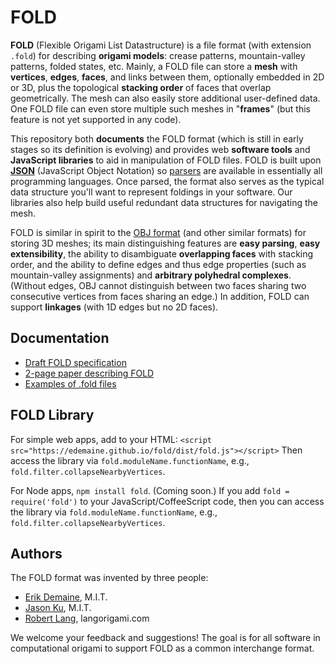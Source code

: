 # FOLD
**FOLD** (Flexible Origami List Datastructure) is a file format (with extension
`.fold`) for describing **origami models**: crease patterns, mountain-valley
patterns, folded states, etc.  Mainly, a FOLD file can store a **mesh** with
**vertices**, **edges**, **faces**, and links between them, optionally embedded
in 2D or 3D, plus the topological **stacking order** of faces that overlap
geometrically.  The mesh can also easily store additional user-defined data.
One FOLD file can even store multiple such meshes in "**frames**"
(but this feature is not yet supported in any code).

This repository both **documents** the FOLD format (which is still in early
stages so its definition is evolving) and provides web **software tools**
and **JavaScript libraries** to aid in manipulation of FOLD files.
FOLD is built upon
**[JSON](http://www.json.org/)** (JavaScript Object Notation)
so [parsers](http://www.json.org/) are available in essentially all
programming languages.  Once parsed, the format also serves as the typical
data structure you'll want to represent foldings in your software.
Our libraries also help build useful redundant data structures for
navigating the mesh.

FOLD is similar in spirit to the
[OBJ format](http://paulbourke.net/dataformats/obj/) (and other similar
formats) for storing 3D meshes; its main distinguishing features are
**easy parsing**, **easy extensibility**, the ability to disambiguate
**overlapping faces** with stacking order, and the ability to define edges
and thus edge properties (such as mountain-valley assignments) and
**arbitrary polyhedral complexes**.
(Without edges, OBJ cannot distinguish between two faces sharing two
consecutive vertices from faces sharing an edge.)
In addition, FOLD can support **linkages** (with 1D edges but no 2D faces).

## Documentation

* [Draft FOLD specification](https://github.com/edemaine/fold/tree/master/spec.md)
* [2-page paper describing FOLD](http://erikdemaine.org/papers/FOLD_CGW2016/)
* [Examples of .fold files](https://github.com/edemaine/fold/tree/master/examples/)

## FOLD Library

For simple web apps, add to your HTML:
`<script src="https://edemaine.github.io/fold/dist/fold.js"></script>`
Then access the library via `fold.moduleName.functionName`, e.g.,
`fold.filter.collapseNearbyVertices`.

For Node apps, `npm install fold`.  (Coming soon.)
If you add `fold = require('fold')` to your JavaScript/CoffeeScript code,
then you can access the library via `fold.moduleName.functionName`, e.g.,
`fold.filter.collapseNearbyVertices`.

## Authors

The FOLD format was invented by three people:
* [Erik Demaine](http://erikdemaine.org), M.I.T.
* [Jason Ku](http://jasonku.mit.edu), M.I.T.
* [Robert Lang](http://langorigami.com), langorigami.com

We welcome your feedback and suggestions!  The goal is for all software in
computational origami to support FOLD as a common interchange format.
